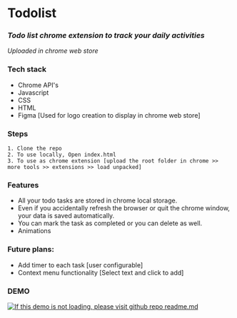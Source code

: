 # Todolist
### _Todo list chrome extension to track your daily activities_
*Uploaded in chrome web store*

### Tech stack
* Chrome API's
* Javascript
* CSS
* HTML
* Figma [Used for logo creation to display in chrome web store] 

### Steps
```
1. Clone the repo
2. To use locally, Open index.html
3. To use as chrome extension [upload the root folder in chrome >>  more tools >> extensions >> load unpacked]
```

### Features
* All your todo tasks are stored in chrome local storage.
* Even if you accidentally refresh the browser or quit the chrome window, your data is saved automatically.
* You can mark the task as completed or you can delete as well.
* Animations

### Future plans:
* Add timer to each task [user configurable]
* Context menu functionality [Select text and click to add] 

### DEMO

<a href="https://github.com/kante-srikanth/Todolist/">
  <img src="https://github.com/kante-srikanth/Todolist/blob/master/Images/demo.gif" alt="If this demo is not loading, please visit github repo readme.md"/>
</a>
